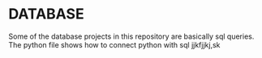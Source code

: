 # DATABASE

Some of the database projects in this repository are basically sql queries.<br />
The python file shows how to connect python with sql
jjkfjjkj,sk
